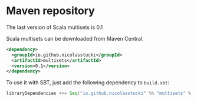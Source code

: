 Maven repository
================

The last version of Scala multisets is 0.1

Scala multisets can be downloaded from Maven Central.
```xml
<dependency>
  <groupId>io.github.nicolasstucki</groupId>
  <artifactId>multisets</artifactId>
  <version>0.1</version>
</dependency>
```


To use it with SBT, just add the following dependency to `build.sbt`:
```scala
libraryDependencies ++= Seq("io.github.nicolasstucki" %% "multisets" % "0.1")
```
